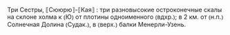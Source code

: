 ---
---

Три Сестры, ⟦Сююрю⟧-⟦Кая⟧
: три разновысокие остроконечные скалы на склоне холма к ⦅Ю⦆ от плотины одноименного ⦅вдхр.⦆; в 2 км. от ⦅н.п.⦆ Солнечная Долина ⦅Судак.⦆, в ⦅верх.⦆ балки Менерли-Узень.
